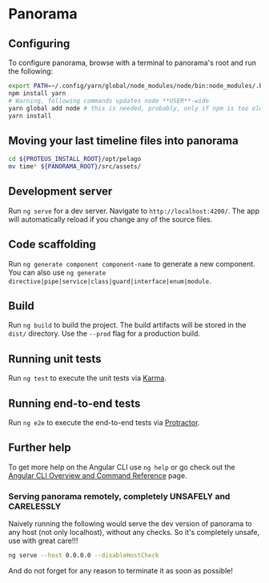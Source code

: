 # Panorama

## Configuring

To configure panorama, browse with a terminal to panorama's root and run the following:
```sh
export PATH=~/.config/yarn/global/node_modules/node/bin:node_modules/.bin/:$PATH
npm install yarn
# Warning, following commands updates node **USER**-wide
yarn global add node # this is needed, probably, only if npm is too old (e.g., default npm in Ubuntu 18.04)
yarn install
```

## Moving your last timeline files into panorama
```sh
cd ${PROTEUS_INSTALL_ROOT}/opt/pelago
mv time* ${PANORAMA_ROOT}/src/assets/
```

## Development server

Run `ng serve` for a dev server. Navigate to `http://localhost:4200/`. The app will automatically reload if you change any of the source files.

## Code scaffolding

Run `ng generate component component-name` to generate a new component. You can also use `ng generate directive|pipe|service|class|guard|interface|enum|module`.

## Build

Run `ng build` to build the project. The build artifacts will be stored in the `dist/` directory. Use the `--prod` flag for a production build.

## Running unit tests

Run `ng test` to execute the unit tests via [Karma](https://karma-runner.github.io).

## Running end-to-end tests

Run `ng e2e` to execute the end-to-end tests via [Protractor](http://www.protractortest.org/).

## Further help

To get more help on the Angular CLI use `ng help` or go check out the [Angular CLI Overview and Command Reference](https://angular.io/cli) page.

### Serving panorama remotely, completely UNSAFELY and CARELESSLY
Naively running the following would serve the dev version of panorama to any host (not only localhost), without any checks.
So it's completely unsafe, use with great care!!!
```sh
ng serve --host 0.0.0.0 --disableHostCheck
```
And do not forget for any reason to terminate it as soon as possible!

